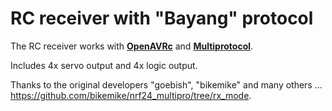 # RC receiver with "Bayang" protocol
The RC receiver works with [**OpenAVRc**](https://github.com/Ingwie/OpenAVRc_Dev) and [**Multiprotocol**](https://github.com/pascallanger/DIY-Multiprotocol-TX-Module).

Includes 4x servo output and 4x logic output.

Thanks to the original developers "goebish", "bikemike" and many others ... https://github.com/bikemike/nrf24_multipro/tree/rx_mode.
